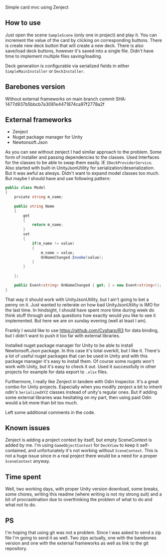 Simple card mvc using Zenject

## How to use
Just open the scene `SampleScene` (only one in project) and play it.
You can increment the value of the card by clicking on corresponding buttons.
There is create new deck button that will create a new deck.
There is also save/load deck buttons, however it's saved into a single file.
Didn't have time to implement multiple files saving/loading.

Deck generation is configurable via serialized fields in either `SimpleMainInstaller` or `DeckInstaller`.

## Barebones version
Without external frameworks on main branch commit SHA: 1477d937b5bbcb7a3081e4471874ca97f2778a2f

## External frameworks
- Zenject
- Nuget package manager for Unity
- Newtonsoft.Json

As you can see without zenject I had similar approach to the problem. Some form of installer and passing dependencies to the classes.
Used Interfaces for the classes to be able to swap them easily. IE `IDeckProviderService`.
Also started with built-in UnityJsonUtility for serialization/deserialization.
But it was awful as always. Didn't want to expand model classes too much.
But maybe I should have and use following pattern:

```csharp
public class Model
{
    prviate string m_name;
    
    public string Name
    {
        get
        {
            return m_name;
        }
        set
        {
            if(m_name != value)
            {
                m_name = value;
                OnNameChanged.Invoke(value);
            }
        }
            
    };
    
    public Event<string> OnNameChanged { get; } = new Event<string>();
}
```

That way it should work with UnityJsonUtility, but I ain't going to bet a penny on it. Just wanted to reiterate on how bad UnityJsonUtility is IMO for the last time.
In hindsight, I should have spent more time during week do think stuff through and ask questions how exactly would you like to see it implemented.
But here we are on sunday evening (well at least I am).

Frankly I would like to use https://github.com/Cysharp/R3 for data binding, but I didn't want to push it too far with external libraries.

Installed nuget package manager for Unity to be able to install Newtonsoft.Json package. In this case it's total overkill, but I like it.
There's a lot of useful nuget packages that can be used in Unity and with this package manager it's easy to install them.
Of course some nugets won't work with Unity, but it's easy to check it out. Used it successfully in other projects for example for data export to `.xlsx` files.

Furthermore, I really like Zenject in tandem with Odin Inspector. It's a great combo for Unity projects.
Especially when you modify zenject a bit to inherit odin's `SerializedXYZ` classes instead of unity's regular ones.
But if adding some external libraries was hesitating on my part, then using paid Odin would a bit more than bit too much.

Left some additional comments in the code.

## Known issues
Zenject is adding a project context by itself, but empty SceneContext is added by me.
I'm using `GameObjectContext` for `DeckView` to keep it self-contained, and unfortunately it's not working without `SceneContext`.
This is not a huge issue since in a real project there would be a need for a proper `SceneContext` anyway.

## Time spent
Well, two working days, with proper Unity version download, some breaks, some chores, writing this readme (where writing is not my strong suit) and a bit of procrastination due to overthinking the problem of what to do and what not to do.

## PS
I'm hoping that using git was not a problem. Since I was asked to send a zip file I'm going to send it as well.
Two zips actually, one with the barebones version and one with the external frameworks as well as link to the git repository.